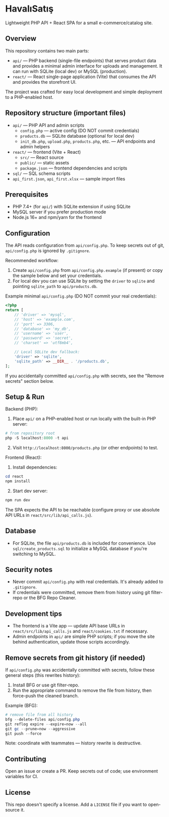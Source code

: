 # HavalıSatış

Lightweight PHP API + React SPA for a small e-commerce/catalog site.

## Overview

This repository contains two main parts:

- `api/` — PHP backend (single-file endpoints) that serves product data and provides a minimal admin interface for uploads and management. It can run with SQLite (local dev) or MySQL (production).
- `react/` — React single-page application (Vite) that consumes the API and provides the storefront UI.

The project was crafted for easy local development and simple deployment to a PHP-enabled host.

## Repository structure (important files)

- `api/` — PHP API and admin scripts
  - `config.php` — active config (DO NOT commit credentials)
  - `products.db` — SQLite database (optional for local dev)
  - `init_db.php`, `upload.php`, `products.php`, etc. — API endpoints and admin helpers
- `react/` — frontend (Vite + React)
  - `src/` — React source
  - `public/` — static assets
  - `package.json` — frontend dependencies and scripts
- `sql/` — SQL schema scripts
- `api_first.json`, `api_first.xlsx` — sample import files

## Prerequisites

- PHP 7.4+ (for `api/`) with SQLite extension if using SQLite
- MySQL server if you prefer production mode
- Node.js 16+ and npm/yarn for the frontend

## Configuration

The API reads configuration from `api/config.php`. To keep secrets out of git, `api/config.php` is ignored by `.gitignore`.

Recommended workflow:

1. Create `api/config.php` from `api/config.php.example` (if present) or copy the sample below and set your credentials.
2. For local dev you can use SQLite by setting the `driver` to `sqlite` and pointing `sqlite_path` to `api/products.db`.

Example minimal `api/config.php` (DO NOT commit your real credentials):

```php
<?php
return [
    // 'driver' => 'mysql',
    // 'host' => 'example.com',
    // 'port' => 3306,
    // 'database' => 'my_db',
    // 'username' => 'user',
    // 'password' => 'secret',
    // 'charset' => 'utf8mb4',

    // Local SQLite dev fallback:
    'driver' => 'sqlite',
    'sqlite_path' => __DIR__ . '/products.db',
];
```

If you accidentally committed `api/config.php` with secrets, see the "Remove secrets" section below.

## Setup & Run

Backend (PHP):

1. Place `api/` on a PHP-enabled host or run locally with the built-in PHP server:

```powershell
# from repository root
php -S localhost:8000 -t api
```

2. Visit `http://localhost:8000/products.php` (or other endpoints) to test.

Frontend (React):

1. Install dependencies:

```powershell
cd react
npm install
```

2. Start dev server:

```powershell
npm run dev
```

The SPA expects the API to be reachable (configure proxy or use absolute API URLs in `react/src/lib/api_calls.js`).

## Database

- For SQLite, the file `api/products.db` is included for convenience. Use `sql/create_products.sql` to initialize a MySQL database if you're switching to MySQL.

## Security notes

- Never commit `api/config.php` with real credentials. It's already added to `.gitignore`.
- If credentials were committed, remove them from history using git filter-repo or the BFG Repo Cleaner.

## Development tips

- The frontend is a Vite app — update API base URLs in `react/src/lib/api_calls.js` and `react/cookies.txt` if necessary.
- Admin endpoints in `api/` are simple PHP scripts; if you move the site behind authentication, update those scripts accordingly.

## Remove secrets from git history (if needed)

If `api/config.php` was accidentally committed with secrets, follow these general steps (this rewrites history):

1. Install BFG or use git filter-repo.
2. Run the appropriate command to remove the file from history, then force-push the cleaned branch.

Example (BFG):

```powershell
# remove file from all history
bfg --delete-files api/config.php
git reflog expire --expire=now --all
git gc --prune=now --aggressive
git push --force
```

Note: coordinate with teammates — history rewrite is destructive.

## Contributing

Open an issue or create a PR. Keep secrets out of code; use environment variables for CI.

## License

This repo doesn't specify a license. Add a `LICENSE` file if you want to open-source it.
